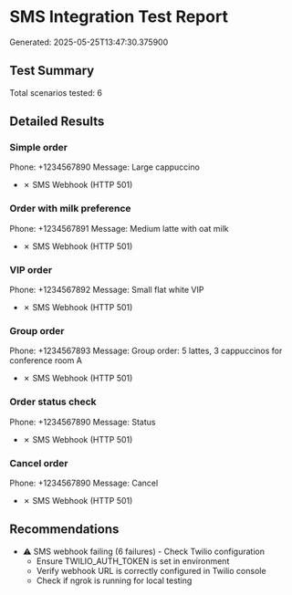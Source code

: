 
# SMS Integration Test Report
Generated: 2025-05-25T13:47:30.375900

## Test Summary
Total scenarios tested: 6

## Detailed Results

### Simple order
Phone: +1234567890
Message: Large cappuccino

- ✗ SMS Webhook (HTTP 501)

### Order with milk preference
Phone: +1234567891
Message: Medium latte with oat milk

- ✗ SMS Webhook (HTTP 501)

### VIP order
Phone: +1234567892
Message: Small flat white VIP

- ✗ SMS Webhook (HTTP 501)

### Group order
Phone: +1234567893
Message: Group order: 5 lattes, 3 cappuccinos for conference room A

- ✗ SMS Webhook (HTTP 501)

### Order status check
Phone: +1234567890
Message: Status

- ✗ SMS Webhook (HTTP 501)

### Cancel order
Phone: +1234567890
Message: Cancel

- ✗ SMS Webhook (HTTP 501)

## Recommendations
- ⚠️  SMS webhook failing (6 failures) - Check Twilio configuration
  - Ensure TWILIO_AUTH_TOKEN is set in environment
  - Verify webhook URL is correctly configured in Twilio console
  - Check if ngrok is running for local testing
